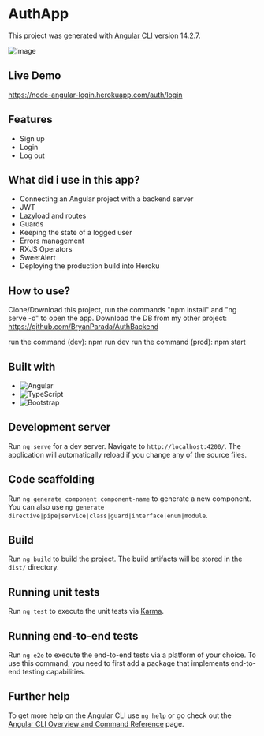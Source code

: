 # AuthApp

This project was generated with [Angular CLI](https://github.com/angular/angular-cli) version 14.2.7.

![image](https://user-images.githubusercontent.com/51382458/200377969-61c242f1-bd3a-455b-8ba6-aefc94e452c9.png)

## Live Demo

https://node-angular-login.herokuapp.com/auth/login

## Features

* Sign up
* Login
* Log out

## What did i use in this app?

* Connecting an Angular project with a backend server
* JWT
* Lazyload and routes
* Guards
* Keeping the state of a logged user
* Errors management
* RXJS Operators
* SweetAlert
* Deploying the production build into Heroku

## How to use?

Clone/Download this project, run the commands "npm install" and "ng serve -o" to open the app.
Download the DB from my other project: https://github.com/BryanParada/AuthBackend

run the command (dev): npm run dev
run the command (prod): npm start 

## Built with

* ![Angular][Angular.io]
* ![TypeScript][TypeScript.io]
* ![Bootstrap][Bootstrap.io] 


## Development server

Run `ng serve` for a dev server. Navigate to `http://localhost:4200/`. The application will automatically reload if you change any of the source files.

## Code scaffolding

Run `ng generate component component-name` to generate a new component. You can also use `ng generate directive|pipe|service|class|guard|interface|enum|module`.

## Build

Run `ng build` to build the project. The build artifacts will be stored in the `dist/` directory.

## Running unit tests

Run `ng test` to execute the unit tests via [Karma](https://karma-runner.github.io).

## Running end-to-end tests

Run `ng e2e` to execute the end-to-end tests via a platform of your choice. To use this command, you need to first add a package that implements end-to-end testing capabilities.

## Further help

To get more help on the Angular CLI use `ng help` or go check out the [Angular CLI Overview and Command Reference](https://angular.io/cli) page.

[Angular.io]: https://img.shields.io/badge/-Angular-red
[TypeScript.io]: https://img.shields.io/badge/-TypeScript-blue
[Bootstrap.io]: https://img.shields.io/badge/-Bootstrap%205-blueviolet 

